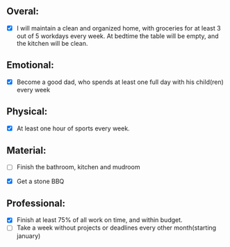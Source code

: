 Overal:
-----------
- [x] I will maintain a clean and organized home, with groceries for at least 3 out of 5 workdays every week. At bedtime the table will be empty, and the kitchen will be clean. 

Emotional:
-----------
- [x] Become a good dad, who spends at least one full day with his child(ren) every week

Physical:
-----------
- [x] At least one hour of sports every week.

Material:
-----------
- [ ] Finish the bathroom, kitchen and mudroom
- [x] Get a stone BBQ


Professional:
-----------
- [x] Finish at least 75% of all work on time, and within budget. 
- [ ] Take a week without projects or deadlines every other month(starting january)
